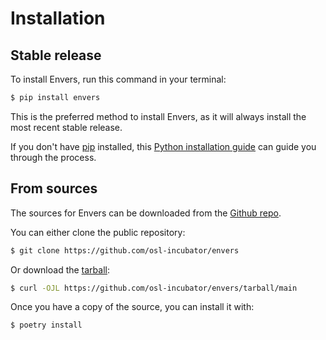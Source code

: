 # Installation

## Stable release

To install Envers, run this command in your
terminal:

```bash
$ pip install envers
```

This is the preferred method to install Envers,
as it will always install the most recent stable release.

If you don't have [pip](https://pip.pypa.io) installed, this
[Python installation guide](http://docs.python-guide.org/en/latest/starting/installation/)
can guide you through the process.

## From sources

The sources for Envers can be downloaded from
the [Github repo](https://github.com/osl-incubator/envers).

You can either clone the public repository:

```bash
$ git clone https://github.com/osl-incubator/envers
```

Or download the
[tarball](https://github.com/osl-incubator/envers/tarball/main):

```bash
$ curl -OJL https://github.com/osl-incubator/envers/tarball/main
```

Once you have a copy of the source, you can install it with:

```bash
$ poetry install
```
